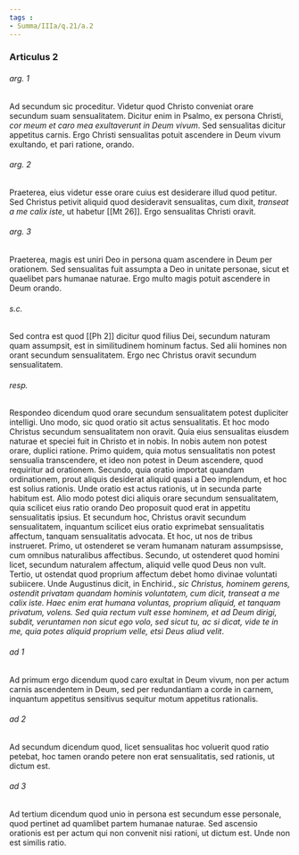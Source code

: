 ```yaml
---
tags : 
- Summa/IIIa/q.21/a.2
---
```


### Articulus 2

###### arg. 1
Ad secundum sic proceditur. Videtur quod Christo conveniat orare secundum suam sensualitatem. Dicitur enim in Psalmo, ex persona Christi, *cor meum et caro mea exultaverunt in Deum vivum*. Sed sensualitas dicitur appetitus carnis. Ergo Christi sensualitas potuit ascendere in Deum vivum exultando, et pari ratione, orando.

###### arg. 2
Praeterea, eius videtur esse orare cuius est desiderare illud quod petitur. Sed Christus petivit aliquid quod desideravit sensualitas, cum dixit, *transeat a me calix iste*, ut habetur [[Mt 26]]. Ergo sensualitas Christi oravit.

###### arg. 3
Praeterea, magis est uniri Deo in persona quam ascendere in Deum per orationem. Sed sensualitas fuit assumpta a Deo in unitate personae, sicut et quaelibet pars humanae naturae. Ergo multo magis potuit ascendere in Deum orando.

###### s.c.
Sed contra est quod [[Ph 2]] dicitur quod filius Dei, secundum naturam quam assumpsit, est in similitudinem hominum factus. Sed alii homines non orant secundum sensualitatem. Ergo nec Christus oravit secundum sensualitatem.

###### resp.
Respondeo dicendum quod orare secundum sensualitatem potest dupliciter intelligi. Uno modo, sic quod oratio sit actus sensualitatis. Et hoc modo Christus secundum sensualitatem non oravit. Quia eius sensualitas eiusdem naturae et speciei fuit in Christo et in nobis. In nobis autem non potest orare, duplici ratione. Primo quidem, quia motus sensualitatis non potest sensualia transcendere, et ideo non potest in Deum ascendere, quod requiritur ad orationem. Secundo, quia oratio importat quandam ordinationem, prout aliquis desiderat aliquid quasi a Deo implendum, et hoc est solius rationis. Unde oratio est actus rationis, ut in secunda parte habitum est. Alio modo potest dici aliquis orare secundum sensualitatem, quia scilicet eius ratio orando Deo proposuit quod erat in appetitu sensualitatis ipsius. Et secundum hoc, Christus oravit secundum sensualitatem, inquantum scilicet eius oratio exprimebat sensualitatis affectum, tanquam sensualitatis advocata. Et hoc, ut nos de tribus instrueret. Primo, ut ostenderet se veram humanam naturam assumpsisse, cum omnibus naturalibus affectibus. Secundo, ut ostenderet quod homini licet, secundum naturalem affectum, aliquid velle quod Deus non vult. Tertio, ut ostendat quod proprium affectum debet homo divinae voluntati subiicere. Unde Augustinus dicit, in Enchirid., *sic Christus, hominem gerens, ostendit privatam quandam hominis voluntatem, cum dicit, transeat a me calix iste. Haec enim erat humana voluntas, proprium aliquid, et tanquam privatum, volens. Sed quia rectum vult esse hominem, et ad Deum dirigi, subdit, veruntamen non sicut ego volo, sed sicut tu, ac si dicat, vide te in me, quia potes aliquid proprium velle, etsi Deus aliud velit*.

###### ad 1
Ad primum ergo dicendum quod caro exultat in Deum vivum, non per actum carnis ascendentem in Deum, sed per redundantiam a corde in carnem, inquantum appetitus sensitivus sequitur motum appetitus rationalis.

###### ad 2
Ad secundum dicendum quod, licet sensualitas hoc voluerit quod ratio petebat, hoc tamen orando petere non erat sensualitatis, sed rationis, ut dictum est.

###### ad 3
Ad tertium dicendum quod unio in persona est secundum esse personale, quod pertinet ad quamlibet partem humanae naturae. Sed ascensio orationis est per actum qui non convenit nisi rationi, ut dictum est. Unde non est similis ratio.

